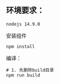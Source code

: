 
## 环境要求：

```
nodejs 14.9.0
```

安装组件
```
npm install
```

编译：
```
# 1. 先删除build目录
npm run build
```
